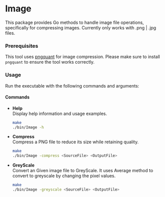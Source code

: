 # Image

This package provides Go methods to handle image file operations, specifically for compressing images.
Currently only works with .png | .jpg files.

### Prerequisites

This tool uses [pngquant](https://pngquant.org/) for image compression. Please make sure to install `pngquant` to ensure the tool works correctly.

### Usage

Run the executable with the following commands and arguments:

#### Commands

- **Help**  
  Display help information and usage examples.

  ```bash
  make
  ./bin/Image -h
  ```

- **Compress**  
  Compress a PNG file to reduce its size while retaining quality.

  ```bash
  make
  ./bin/Image -compress <SourceFile> <OutputFile>
  ```

- **GreyScale**  
  Convert an Given image file to GreyScale. It uses Average method to convert to greyscale by changing the pixel values.

  ```bash
  make
  ./bin/Image -greyscale <SourceFile> <OutputFile>
  ```
